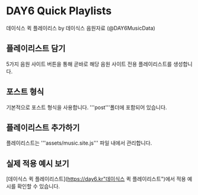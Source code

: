 # DAY6 Quick Playlists
데이식스 퀵 플레이리스
by 데이식스 음원자료 (@DAY6MusicData)

## 플레이리스트 담기
5가지 음원 사이트 버튼을 통해 곧바로 해당 음원 사이트 전용 플레이리스트를 생성합니다.

## 포스트 형식
기본적으로 포스트 형식을 사용합니다. '''post'''폴더에 포함되어 있습니다.

## 플레이리스트 추가하기
플레이리스트는 '''assets/music.site.js''' 파일 내에서 관리합니다.

## 실제 적용 예시 보기
[데이식스 퀵 플레이리스트](https://day6.kr"데이식스 퀵 플레이리스트")에서 적용 예시를 확인할 수 있습니다.
